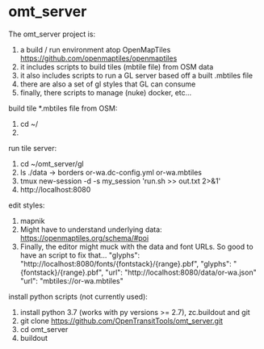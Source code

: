 omt_server
==========

The omt_server project is:
  1. a build / run environment atop OpenMapTiles https://github.com/openmaptiles/openmaptiles
  1. it includes scripts to build tiles (mbtile file) from OSM data
  1. it also includes scripts to run a GL server based off a built .mbtiles file
  1. there are also a set of gl styles that GL can consume
  1. finally, there scripts to manage (nuke) docker, etc...

build tile *.mbtiles file from OSM:
  1. cd ~/
  1. 

run tile server:
  1. cd ~/omt_server/gl
  1. ls ./data -> borders or-wa.dc-config.yml  or-wa.mbtiles
  1. tmux new-session -d -s my_session 'run.sh >> out.txt 2>&1'
  1. http://localhost:8080

edit styles:
  1. mapnik
  1. Might have to understand underlying data: https://openmaptiles.org/schema/#poi
  1. Finally, the editor might muck with the data and font URLs.  So good to have an script to fix that...
     "glyphs": "http://localhost:8080/fonts/{fontstack}/{range}.pbf",
     "glyphs": "{fontstack}/{range}.pbf",
     "url": "http://localhost:8080/data/or-wa.json"
     "url": "mbtiles://or-wa.mbtiles"

install python scripts (not currently used):
  1. install python 3.7 (works with py versions >= 2.7), zc.buildout and git
  1. git clone https://github.com/OpenTransitTools/omt_server.git
  1. cd omt_server
  1. buildout

